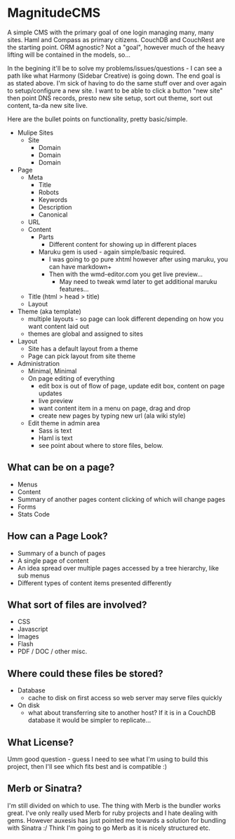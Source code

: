 
MagnitudeCMS
============

A simple CMS with the primary goal of one login managing many, many sites. 
Haml and Compass as primary citizens.
CouchDB and CouchRest are the starting point. 
ORM agnostic? Not a "goal", however much of the heavy lifting will be contained in the models, so... 

In the begining it'll be to solve my problems/issues/questions - I can see a path like what Harmony (Sidebar Creative) is going down. 
The end goal is as stated above. I'm sick of having to do the same stuff over and over again to setup/configure a new site. 
I want to be able to click a button "new site" then point DNS records, presto new site setup, sort out theme, sort out content, ta-da new site live. 

Here are the bullet points on functionality, pretty basic/simple.

* Mulipe Sites
    + Site
        - Domain
        - Domain
        - Domain
* Page
    + Meta
        - Title
        - Robots
        - Keywords
        - Description
        - Canonical
    + URL
    + Content
        - Parts
            - Different content for showing up in different places
        - Maruku gem is used - again simple/basic required.
            - I was going to go pure xhtml however after using maruku, you can have markdown+
            - Then with the wmd-editor.com you get live preview...
                - May need to tweak wmd later to get additional maruku features...
    + Title (html > head > title)
    + Layout
* Theme (aka template)
    + multiple layouts - so page can look different depending on how you want content laid out
    + themes are global and assigned to sites
* Layout
    + Site has a default layout from a theme
    + Page can pick layout from site theme
* Administration
    + Minimal, Minimal
    + On page editing of everything
        - edit box is out of flow of page, update edit box, content on page updates
        - live preview
        - want content item in a menu on page, drag and drop
        - create new pages by typing new url (ala wiki style)
    + Edit theme in admin area
        - Sass is text
        - Haml is text
        - see point about where to store files, below.

What can be on a page?
----------------------

* Menus
* Content
* Summary of another pages content clicking of which will change pages
* Forms
* Stats Code

How can a Page Look?
--------------------

* Summary of a bunch of pages
* A single page of content
* An idea spread over multiple pages accessed by a tree hierarchy, like sub menus
* Different types of content items presented differently

What sort of files are involved?
--------------------------------

* CSS
* Javascript
* Images
* Flash
* PDF / DOC / other misc.

Where could these files be stored?
----------------------------------

* Database
    + cache to disk on first access so web server may serve files quickly
* On disk
    + what about transferring site to another host? If it is in a CouchDB database it would be simpler to replicate...
   
What License?
-------------

Umm good question - guess I need to see what I'm using to build this project, then I'll see which fits best and is compatible :)

Merb or Sinatra?
----------------

I'm still divided on which to use. The thing with Merb is the bundler works great. I've only really used Merb for ruby projects and I hate dealing with gems.
However auxesis has just pointed me towards a solution for bundling with Sinatra :/ Think I'm going to go Merb as it is nicely structured etc.

